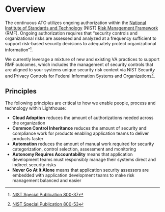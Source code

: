 # Overview

The continuous ATO utilizes ongoing authorization within the [National Institute of Standards and Technology](https://www.nist.gov/) (NIST) [Risk Management Framework](https://csrc.nist.gov/projects/risk-management) (RMF). Ongoing authorization requires that “security controls and organizational risks are assessed and analyzed at a frequency sufficient to support risk-based security decisions to adequately protect organizational information”[^1]. 

We currently leverage a mixture of new and existing VA practices to support RMF outcomes, which includes the management of security controls that are aligned to your systems unique security risk context via NIST Security and Privacy Controls for Federal Information Systems and Organizations[^2].

## Principles
The following principles are critical to how we enable people, process and technology within Lighthouse:

- **Cloud Adoption** reduces the amount of authorizations needed across the organization
- **Common Control Inheritance** reduces the amount of security and compliance work for products enabling application teams to deliver products faster
- **Automation** reduces the amount of manual work required for security categorization, control selection, assessment and monitoring
- **Autonomy Requires Accountability** means that application development teams must responsibly manage their systems direct and indirect security risks
- **Never Go At It Alone** means that application security assessors are embedded with application development teams to make risk management balanced and easier 


[^1]:[NIST Special Publication 800-37](https://nvlpubs.nist.gov/nistpubs/Legacy/SP/nistspecialpublication800-137.pdf)
[^2]: [NIST Special Publication 800-53](https://nvlpubs.nist.gov/nistpubs/SpecialPublications/NIST.SP.800-53r5.pdf)
